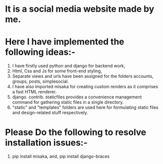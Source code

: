 # It is a social media website made by me.

# Here I have implemented the following ideas:-

1. I have firstly used python and django for backend work,
2. Html, Css and Js for some front-end styling,
4. Separate views and urls have been assigned for the folders
   accounts, groups, posts, simplesocial.
5. I have also imported misaka for creating custom renders as it comprises a fast HTML renderer.
6. django. contrib. staticfiles provides a convenience management command for gathering static files in a single directory.
7. "static" and "templates" folders are used here for formulating static files and design-related stuff respectively.

# Please Do the following to resolve installation issues:-
1. pip install misaka, 
and,  pip install django-braces
